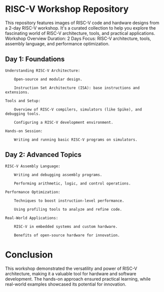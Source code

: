 # RISC-V Workshop Repository

This repository features images of RISC-V code and hardware designs from a 2-day RISC-V workshop. It's a curated collection to help you explore the fascinating world of RISC-V architecture, tools, and practical applications.
Workshop Overview
Duration: 2 Days
Focus: RISC-V architecture, tools, assembly language, and performance optimization.

## Day 1: Foundations

    Understanding RISC-V Architecture:

        Open-source and modular design.

        Instruction Set Architecture (ISA): base instructions and extensions.

    Tools and Setup:

        Overview of RISC-V compilers, simulators (like Spike), and debugging tools.

        Configuring a RISC-V development environment.

    Hands-on Session:

        Writing and running basic RISC-V programs on simulators.

## Day 2: Advanced Topics

    RISC-V Assembly Language:

        Writing and debugging assembly programs.

        Performing arithmetic, logic, and control operations.

    Performance Optimization:

        Techniques to boost instruction-level performance.

        Using profiling tools to analyze and refine code.

    Real-World Applications:

        RISC-V in embedded systems and custom hardware.

        Benefits of open-source hardware for innovation.
# Conclusion

This workshop demonstrated the versatility and power of RISC-V architecture, making it a valuable tool for hardware and software development. The hands-on approach ensured practical learning, while real-world examples showcased its potential for innovation.
